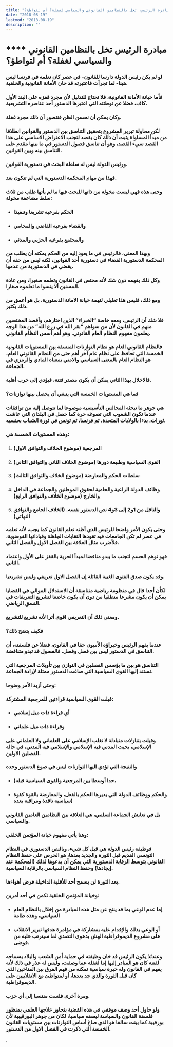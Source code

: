 ```yaml
---
title: "مبادرة الرئيس، تخل بالنظامين القانوني والسياسي لغفلة؟ أم لتواطؤ؟"
date: "2018-08-19"
lastmod: "2018-08-19"
description: ""
---
```

# **** **مبادرة الرئيس تخل بالنظامين القانوني والسياسي لغفلة؟ أم لتواطؤ؟**

### لو لم يكن رئيس الدولة دارسا للقانون- في عصر كان تعلمه في فرنسا ليس هينا- لما تجرأت فاعتبرته قد خان الأمانة القانونية والخلقية.

### فأما خيانة الأمانة القانونية، فلا تحتاج للتدليل لأن مجرد قفزه على البند الأول كاف، فضلا عن توطئته التي اعتبرها الدستور أحد عناصره التشريعية.

### وكان يمكن أن نحسن الظن فنتصور أن ذلك مجرد غفلة.

### لكن محاولة تبرير المشروع بتحقيق التناسق بين الدستور والقوانين انطلاقا من مبدأ المساواة يثبت أن ذلك كان بقصد لتجنب الاعتراض الاساسي على هذا القصد سيء القصد، وهو أن تناسق فصول الدستور في ما بينها مقدم على التناسق بينه وبين القوانين.

### ورئيس الدولة ليس له سلطة البحث في دستورية القوانين.

### فهذا من مهام المحكمة الدستورية التي لم تتكون بعد.

### وحتى هذه فهي ليست مخولة من ذاتها للبحث فيها ما لم يأتها طلب من ثلاث سلط مضاعفة مخولة:

* ### الحكم بفرعيه تشريعا وتنفيذا
* ### والقضاء بفرعيه القاضي والمحامي
* ### والمجتمع بفرعيه الحزبي والمدني

### وبهذا المعنى، فالرئيس في ما يعود إليه من الحكم يمكنه أن يطلب من المحكمة الدستورية القضاء في دستورية أحد القوانين، لكنه ليس من حقه أن يقضي في الدستورية من عدمها.

### وكل ذلك يفهمه دون شك لأنه مختص في القانون وتعلمه صغيرا، ومن عادة المسنين ألا ينسوا ما تعلموه صغارا.

### ومع ذلك، فليس هذا تعليلي لتهمة خيانة الامانة الدستورية، بل هو أعمق من ذلك بكثير.

### فلا شك أن الرئيس، ومعه خاصة “الخبراء” الذين اختارهم، وأقصد المختصين منهم في القانون لأن من سواهم “بقر الله في زرع الله” من هذا الوجه يعلمون مفهوم النظام العام القانوني. وهو أهم أسس النظام القانوني.

### فالنظام القانوني العام هو نظام التوازنات المنسقة بين المستويات القانونية الخمسة التي تحافظ على نظام عام آخر أهم حتى من النظام القانوني العام، هو النظام العام بالمعنى السياسي والامني بمعناه المادي والرمزي في الجماعة.

### فالاخلال بهذا الثاني يمكن أن يكون مصدر فتنة، فيؤدي إلى حرب أهلية.

### فما هي المستويات الخمسة التي ينبغي أن يحصل بينها توازنات؟

### هي جوهر ما تبحثه المجالس التأسيسية موضوعا لما تتوصل إليه من توافقات عندما تكون الشعوب التي تصوغه حرة كما حصل في البلدان التي عاشت ثورات، بدءا بالولايات المتحدة، ثم فرنسا، ثم تونس في ثورة الشباب بجنسيه.

### وهذه المستويات الخمسة هي:

1. ### المرجعية (موضوع الخلاف والتوافق الاول)
2. ### القوى السياسية وطبيعة دورها (موضوع الخلاف الثاني والتوافق الثاني)
3. ### سلطات الحكم والمعارضة (موضوع الخلاف والتوافق الثالث)
4. ### وظائف الدولة الراعية والحامية لحقوق الموطنين والجماعة في الداخل والخارج (موضوع الخلاف والتوافق الرابع)
5. ### والناقل من 1و2 إلى 3و4 نص الدستور نفسه. (الخلاف الجامع والتوافق النهائي)

### وحتى يكون الأمر واضحا للرئيس الذي أظنه تعلم القانون كما يجب، لأنه تعلمه في عصر لم تكن الجامعات فيه تقودها النقابات الجاهلة وقياداتها الفوضوية، فلأضرب مثال العلاقة بين الفصل الاول والفصل الثاني.

### فهو توهم الحسم لتجنب ما يبدو مناقضا لمبدأ الحرية بالقفز على الأول واعتماد الثاني.

### وقد يكون صدق الفتوى الغبية القائلة إن الفصل الاول تعريفي وليس تشريعيا.

### لكأن أحدا قال في منظومة رياضية متناسقة أن الاستدلال الموالي في القضايا يمكن أن يكون مشرعا منطقيا من دون أن يكون خاضعا لتشريع التعريفات في النسق الرياضي.

### ومعنى ذلك أن التعريفي اقوى أثرا لأنه تشريع للتشريع.

### فكيف يتضح ذلك؟

### عندما يفهم الرئيس وخبراؤه الأميون حقا في القانون، فضلا عن فلسفته، أن التناسق في الدستور ليس بين فصل وفصل. فالفصول قد تبدو متناقضة.

### التناسق هو بين ما يؤسس الفصلين في التوازن بين تأويلات المرجعية التي تستند إليها القوى السياسية التي صاغت الدستور ممثلة لإرادة الجماعة.

### وحتى أزيد الأمر وضوحا:

### قبلت القوى السياسية قراءتين للمرجعية المشتركة:

* ### أي قراءة ذات ميل إسلامي
* ### وقراءة ذات ميل علماني

### وقبلت بتنازلات متبادلة لا تغلب الإسلامي على العلماني ولا العلماني على الإسلامي، بحيث المدني فيه الإسلامي والإسلامي فيه المدني، في حالة الفصلين الاولين.

### والنتيجة التي تؤدي اليها التوازنات ليس في صوغ الدستور وحده

* ### (حدا أوسطا بين المرجعية والقوى السياسية قبله،
* ### والحكم ووظائف الدولة التي يديرها الحكم بالفعل، والمعارضة بالقوة كقوة سياسية ناقدة ومراقبة بعده)

### بل في تعايش الجماعة السلمي، هي العلاقة بين النظامين العامين القانوني والسياسي.

### وهنا يأتي مفهوم خيانة المؤتمن الخلقي:

### فوظيفة رئيس الدولة هي قبل كل شيء، وبالنص الدستوري في النظام التونسي القديم قبل الثورة والجديد بعدها، هو الحرص على حفظ النظام القانوني بتوسط الرقابة الدستورية التي يمكن أن يدعوها لذلك (المحكمة عند إيجادها) وحفظ النظام السياسي بالرقابة السياسية.

### بعد الثورة لن يسمح أحد للأقلية الداخيلة فرض أهواءها.

### وخيانة المؤتمن الخلقية تكمن في أحد أمرين:

* ### إما عدم الوعي بما قد ينتج عن مثل هذه المبادرة من إخلال بالنظام العام السياسي، وهذه طامة
* ### أو الوعي بذلك والإقدام عليه بمشاركة في مؤامرة هدفها تبرير الانقلاب على مشروع الديموقراطية الهش بدعوى التصدي لما سيترتب عليه من فوضى.

### وعندئذ يكون الرئيس قد خان وظيفته في حماية أمن الشعب والبلاد بسماحه لفتنة كان هو المبادر إليها إما لغفلة عما وصفت، وليس له عذر في ذلك لأنه يفهم في القانون وله خبرة سياسية تمكنه من فهم الفرق بين المناخين الذي كان قبل الثورة والذي جد بعدها، أو لمتواطئ مع الانقلابيين على الديموقراطية.

### ومرة أخرى فلست منتسبا إلى أي حزب.

### ولو حاول أحد وصف موقفي في هذه القضية بتجاوز علاجها العلمي بمنظور فلسفة القانون والسياسة ليصفه سياسيا، لكان من جوهر البورقيبية لأن بورقيبة كما بينت سالفا هو الذي صاغ أساس التوازنات بين مستويات القانون الخمسة التي ذكرت في الفصل الاول من الدستور.

.

###